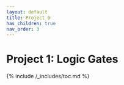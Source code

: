 ```yaml
---
layout: default
title: Project 6 
has_children: true
nav_order: 3
---
```


# Project 1: Logic Gates
{% include /_includes/toc.md %}
